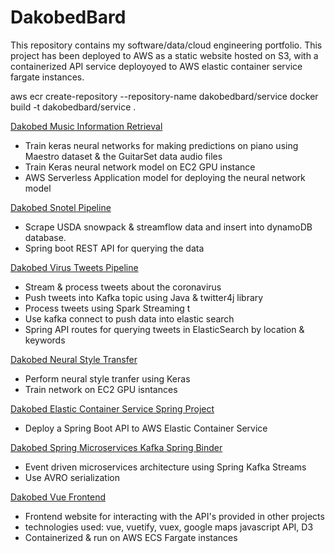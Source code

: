# DakobedBard

This repository contains my software/data/cloud engineering portfolio.  This project has been deployed to AWS as a 
static website hosted on S3, with a containerized API service deployoyed to AWS elastic container service fargate instances.  

aws ecr create-repository --repository-name dakobedbard/service
docker build -t dakobedbard/service .


[Dakobed Music Information Retrieval](dakobed-mir/README.md)
- Train keras neural networks for making predictions on piano using Maestro dataset & the GuitarSet data audio files
- Train Keras neural network model on EC2 GPU instance
- AWS Serverless Application model for deploying the neural network model

 
[Dakobed Snotel Pipeline](dakobed-snotel/README.MD)
- Scrape USDA snowpack & streamflow data and insert into dynamoDB database.
- Spring boot REST API for querying the data


[Dakobed Virus Tweets Pipeline](dakobed-twitter/README.MD)
- Stream & process tweets about the coronavirus
- Push tweets into Kafka topic using Java & twitter4j library
- Process tweets using Spark Streaming t
- Use kafka connect to push data into elastic search
- Spring API routes for querying tweets in ElasticSearch by location & keywords


[Dakobed Neural Style Transfer](dakobed-style-transfer/README.MD)
- Perform neural style tranfer using Keras
- Train network on EC2 GPU isntances

[Dakobed Elastic Container Service Spring Project](dakobed-ecs-services/README.MD)
- Deploy a Spring Boot API to AWS Elastic Container Service


[Dakobed Spring Microservices Kafka Spring Binder](dakobed-spring-kafka-microservices/README.MD)
- Event driven microservices architecture using Spring Kafka Streams 
- Use AVRO serialization 


[Dakobed Vue Frontend](dakobed-vue/README.MD)
- Frontend website for interacting with the API's provided in other projects
- technologies used: vue, vuetify, vuex, google maps javascript API, D3
- Containerized & run on AWS ECS Fargate instances







